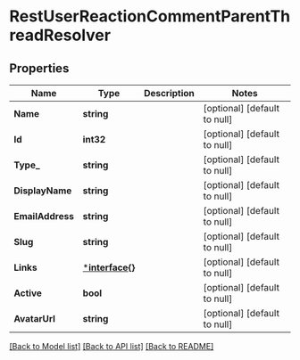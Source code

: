 # RestUserReactionCommentParentThreadResolver

## Properties
Name | Type | Description | Notes
------------ | ------------- | ------------- | -------------
**Name** | **string** |  | [optional] [default to null]
**Id** | **int32** |  | [optional] [default to null]
**Type_** | **string** |  | [optional] [default to null]
**DisplayName** | **string** |  | [optional] [default to null]
**EmailAddress** | **string** |  | [optional] [default to null]
**Slug** | **string** |  | [optional] [default to null]
**Links** | [***interface{}**](interface{}.md) |  | [optional] [default to null]
**Active** | **bool** |  | [optional] [default to null]
**AvatarUrl** | **string** |  | [optional] [default to null]

[[Back to Model list]](../README.md#documentation-for-models) [[Back to API list]](../README.md#documentation-for-api-endpoints) [[Back to README]](../README.md)

